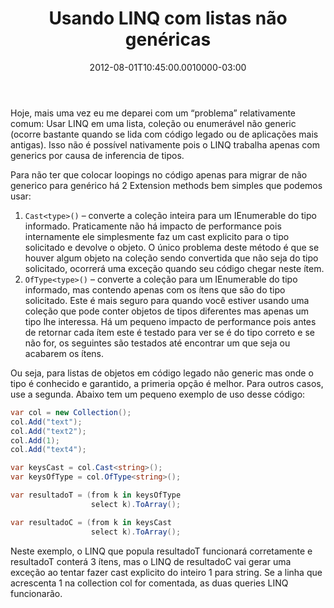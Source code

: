 ﻿---
layout: blogger
title: Usando LINQ com listas não genéricas
date: 2012-08-01T10:45:00.0010000-03:00
permalink: /:year/:month/:slug:output_ext
tags: [Dicas, LINQ]
---
Hoje, mais uma vez eu me deparei com um “problema” relativamente comum: Usar LINQ em uma lista, coleção ou enumerável não generic (ocorre bastante quando se lida com código legado ou de aplicações mais antigas). Isso não é possível nativamente pois o LINQ trabalha apenas com generics por causa de inferencia de tipos.

Para não ter que colocar loopings no código apenas para migrar de não generico para genérico há 2 Extension methods bem simples que podemos usar:


1. ```Cast<type>()``` – converte a coleção inteira para um IEnumerable<type> do tipo informado. Praticamente não há impacto de performance pois internamente ele simplesmente faz um cast explicito para o tipo solicitado e devolve o objeto. O único problema deste método é que se houver algum objeto na coleção sendo convertida que não seja do tipo solicitado, ocorrerá uma exceção quando seu código chegar neste ítem.
2. ```OfType<type>()``` – converte a coleção para um IEnumerable<type> do tipo informado, mas contendo apenas com os ítens que são do tipo solicitado. Este é mais seguro para quando você estiver usando uma coleção que pode conter objetos de tipos diferentes mas apenas um tipo lhe interessa. Há um pequeno impacto de performance pois antes de retornar cada ítem este é testado para ver se é do tipo correto e se não for, os seguintes são testados até encontrar um que seja ou acabarem os ítens.


Ou seja, para listas de objetos em código legado não generic mas onde o tipo é conhecido e garantido, a primeria opção é melhor. Para outros casos, use a segunda. Abaixo tem um pequeno exemplo de uso desse código:

```csharp
var col = new Collection();
col.Add("text");
col.Add("text2");
col.Add(1);
col.Add("text4");

var keysCast = col.Cast<string>();
var keysOfType = col.OfType<string>();

var resultadoT = (from k in keysOfType
                  select k).ToArray();

var resultadoC = (from k in keysCast
                  select k).ToArray();

```
Neste exemplo, o LINQ que popula resultadoT funcionará corretamente e resultadoT conterá 3 ítens, mas o LINQ de resultadoC vai gerar uma exceção ao tentar fazer cast explicito do inteiro 1 para string. Se a linha que acrescenta 1 na collection col for comentada, as duas queries LINQ funcionarão.

